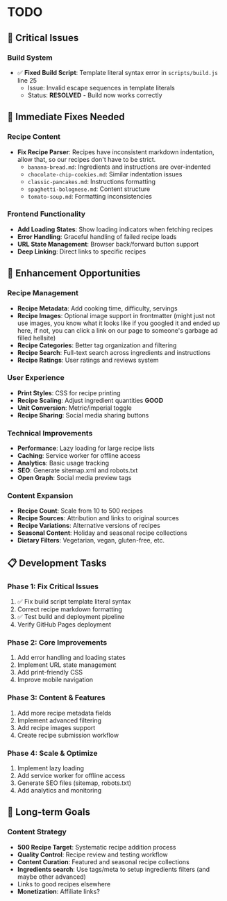 # TODO

## 🚨 Critical Issues

### Build System
- ✅ **Fixed Build Script**: Template literal syntax error in `scripts/build.js` line 25
  - Issue: Invalid escape sequences in template literals
  - Status: **RESOLVED** - Build now works correctly

## 🔧 Immediate Fixes Needed

### Recipe Content
- **Fix Recipe Parser**: Recipes have inconsistent markdown indentation, allow that, so our recipes don't have to be strict.
  - `banana-bread.md`: Ingredients and instructions are over-indented
  - `chocolate-chip-cookies.md`: Similar indentation issues
  - `classic-pancakes.md`: Instructions formatting
  - `spaghetti-bolognese.md`: Content structure
  - `tomato-soup.md`: Formatting inconsistencies

### Frontend Functionality
- **Add Loading States**: Show loading indicators when fetching recipes
- **Error Handling**: Graceful handling of failed recipe loads
- **URL State Management**: Browser back/forward button support
- **Deep Linking**: Direct links to specific recipes

## 🚀 Enhancement Opportunities

### Recipe Management
- **Recipe Metadata**: Add cooking time, difficulty, servings
- **Recipe Images**: Optional image support in frontmatter (might just not use images, you know what it looks like if you googled it and ended up here, if not, you can click a link on our page to someone's garbage ad filled hellsite)
- **Recipe Categories**: Better tag organization and filtering
- **Recipe Search**: Full-text search across ingredients and instructions
- **Recipe Ratings**: User ratings and reviews system

### User Experience
- **Print Styles**: CSS for recipe printing
- **Recipe Scaling**: Adjust ingredient quantities **GOOD**
- **Unit Conversion**: Metric/imperial toggle
- **Recipe Sharing**: Social media sharing buttons

### Technical Improvements
- **Performance**: Lazy loading for large recipe lists
- **Caching**: Service worker for offline access
- **Analytics**: Basic usage tracking
- **SEO**: Generate sitemap.xml and robots.txt
- **Open Graph**: Social media preview tags

### Content Expansion
- **Recipe Count**: Scale from 10 to 500 recipes
- **Recipe Sources**: Attribution and links to original sources
- **Recipe Variations**: Alternative versions of recipes
- **Seasonal Content**: Holiday and seasonal recipe collections
- **Dietary Filters**: Vegetarian, vegan, gluten-free, etc.

## 📋 Development Tasks

### Phase 1: Fix Critical Issues
1. ✅ Fix build script template literal syntax
2. Correct recipe markdown formatting
3. ✅ Test build and deployment pipeline
4. Verify GitHub Pages deployment

### Phase 2: Core Improvements
1. Add error handling and loading states
2. Implement URL state management
3. Add print-friendly CSS
4. Improve mobile navigation

### Phase 3: Content & Features
1. Add more recipe metadata fields
2. Implement advanced filtering
3. Add recipe images support
4. Create recipe submission workflow

### Phase 4: Scale & Optimize
1. Implement lazy loading
2. Add service worker for offline access
3. Generate SEO files (sitemap, robots.txt)
4. Add analytics and monitoring

## 🎯 Long-term Goals

### Content Strategy
- **500 Recipe Target**: Systematic recipe addition process
- **Quality Control**: Recipe review and testing workflow
- **Content Curation**: Featured and seasonal recipe collections
- **Ingredients search**: Use tags/meta to setup ingredients filters (and maybe other advanced)
- Links to good recipes elsewhere
- **Monetization**: Affiliate links?
